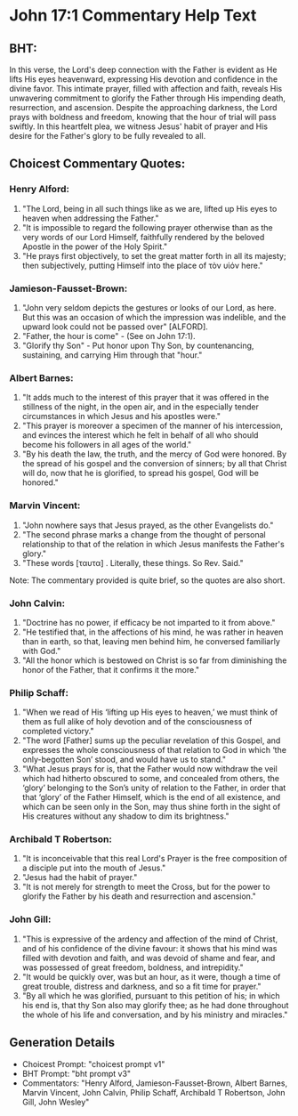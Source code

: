 # John 17:1 Commentary Help Text

## BHT:
In this verse, the Lord's deep connection with the Father is evident as He lifts His eyes heavenward, expressing His devotion and confidence in the divine favor. This intimate prayer, filled with affection and faith, reveals His unwavering commitment to glorify the Father through His impending death, resurrection, and ascension. Despite the approaching darkness, the Lord prays with boldness and freedom, knowing that the hour of trial will pass swiftly. In this heartfelt plea, we witness Jesus' habit of prayer and His desire for the Father's glory to be fully revealed to all.

## Choicest Commentary Quotes:
### Henry Alford:
1. "The Lord, being in all such things like as we are, lifted up His eyes to heaven when addressing the Father."
2. "It is impossible to regard the following prayer otherwise than as the very words of our Lord Himself, faithfully rendered by the beloved Apostle in the power of the Holy Spirit."
3. "He prays first objectively, to set the great matter forth in all its majesty; then subjectively, putting Himself into the place of τὸν υἱόν here."

### Jamieson-Fausset-Brown:
1. "John very seldom depicts the gestures or looks of our Lord, as here. But this was an occasion of which the impression was indelible, and the upward look could not be passed over" [ALFORD].
2. "Father, the hour is come" - (See on John 17:1).
3. "Glorify thy Son" - Put honor upon Thy Son, by countenancing, sustaining, and carrying Him through that "hour."

### Albert Barnes:
1. "It adds much to the interest of this prayer that it was offered in the stillness of the night, in the open air, and in the especially tender circumstances in which Jesus and his apostles were."
2. "This prayer is moreover a specimen of the manner of his intercession, and evinces the interest which he felt in behalf of all who should become his followers in all ages of the world."
3. "By his death the law, the truth, and the mercy of God were honored. By the spread of his gospel and the conversion of sinners; by all that Christ will do, now that he is glorified, to spread his gospel, God will be honored."

### Marvin Vincent:
1. "John nowhere says that Jesus prayed, as the other Evangelists do."
2. "The second phrase marks a change from the thought of personal relationship to that of the relation in which Jesus manifests the Father's glory."
3. "These words [ταυτα] . Literally, these things. So Rev. Said."

Note: The commentary provided is quite brief, so the quotes are also short.

### John Calvin:
1. "Doctrine has no power, if efficacy be not imparted to it from above."
2. "He testified that, in the affections of his mind, he was rather in heaven than in earth, so that, leaving men behind him, he conversed familiarly with God."
3. "All the honor which is bestowed on Christ is so far from diminishing the honor of the Father, that it confirms it the more."

### Philip Schaff:
1. "When we read of His ‘lifting up His eyes to heaven,’ we must think of them as full alike of holy devotion and of the consciousness of completed victory."
2. "The word [Father] sums up the peculiar revelation of this Gospel, and expresses the whole consciousness of that relation to God in which ‘the only-begotten Son’ stood, and would have us to stand."
3. "What Jesus prays for is, that the Father would now withdraw the veil which had hitherto obscured to some, and concealed from others, the ‘glory’ belonging to the Son’s unity of relation to the Father, in order that that ‘glory’ of the Father Himself, which is the end of all existence, and which can be seen only in the Son, may thus shine forth in the sight of His creatures without any shadow to dim its brightness."

### Archibald T Robertson:
1. "It is inconceivable that this real Lord's Prayer is the free composition of a disciple put into the mouth of Jesus."
2. "Jesus had the habit of prayer."
3. "It is not merely for strength to meet the Cross, but for the power to glorify the Father by his death and resurrection and ascension."

### John Gill:
1. "This is expressive of the ardency and affection of the mind of Christ, and of his confidence of the divine favour: it shows that his mind was filled with devotion and faith, and was devoid of shame and fear, and was possessed of great freedom, boldness, and intrepidity."
2. "It would be quickly over, was but an hour, as it were, though a time of great trouble, distress and darkness, and so a fit time for prayer."
3. "By all which he was glorified, pursuant to this petition of his; in which his end is, that thy Son also may glorify thee; as he had done throughout the whole of his life and conversation, and by his ministry and miracles."


## Generation Details
- Choicest Prompt: "choicest prompt v1"
- BHT Prompt: "bht prompt v3"
- Commentators: "Henry Alford, Jamieson-Fausset-Brown, Albert Barnes, Marvin Vincent, John Calvin, Philip Schaff, Archibald T Robertson, John Gill, John Wesley"
